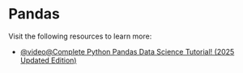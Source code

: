 # Pandas

Visit the following resources to learn more:

- [@video@Complete Python Pandas Data Science Tutorial! (2025 Updated Edition)](https://www.youtube.com/watch?v=2uvysYbKdjM)